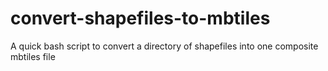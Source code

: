 # convert-shapefiles-to-mbtiles
A quick bash script to convert a directory of shapefiles into one composite mbtiles file

